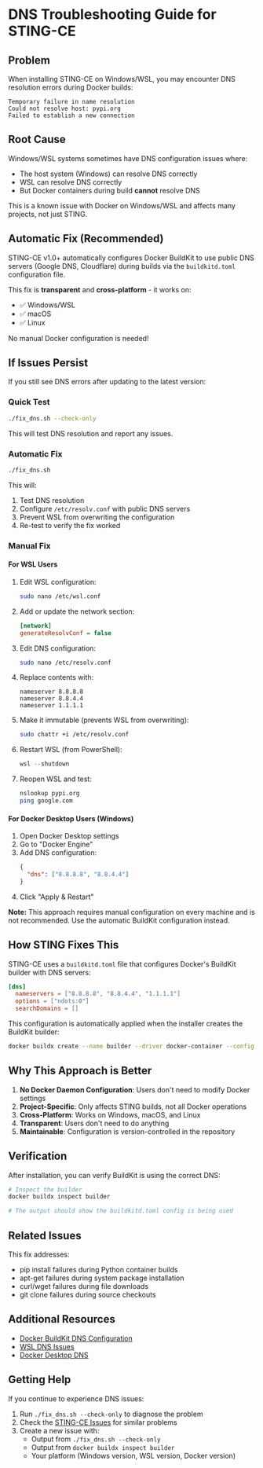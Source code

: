 # DNS Troubleshooting Guide for STING-CE

## Problem

When installing STING-CE on Windows/WSL, you may encounter DNS resolution errors during Docker builds:

```
Temporary failure in name resolution
Could not resolve host: pypi.org
Failed to establish a new connection
```

## Root Cause

Windows/WSL systems sometimes have DNS configuration issues where:
- The host system (Windows) can resolve DNS correctly
- WSL can resolve DNS correctly
- But Docker containers during build **cannot** resolve DNS

This is a known issue with Docker on Windows/WSL and affects many projects, not just STING.

## Automatic Fix (Recommended)

STING-CE v1.0+ automatically configures Docker BuildKit to use public DNS servers (Google DNS, Cloudflare) during builds via the `buildkitd.toml` configuration file.

This fix is **transparent** and **cross-platform** - it works on:
- ✅ Windows/WSL
- ✅ macOS  
- ✅ Linux

No manual Docker configuration is needed!

## If Issues Persist

If you still see DNS errors after updating to the latest version:

### Quick Test

```bash
./fix_dns.sh --check-only
```

This will test DNS resolution and report any issues.

### Automatic Fix

```bash
./fix_dns.sh
```

This will:
1. Test DNS resolution
2. Configure `/etc/resolv.conf` with public DNS servers
3. Prevent WSL from overwriting the configuration
4. Re-test to verify the fix worked

### Manual Fix

#### For WSL Users

1. Edit WSL configuration:
   ```bash
   sudo nano /etc/wsl.conf
   ```

2. Add or update the network section:
   ```ini
   [network]
   generateResolvConf = false
   ```

3. Edit DNS configuration:
   ```bash
   sudo nano /etc/resolv.conf
   ```

4. Replace contents with:
   ```
   nameserver 8.8.8.8
   nameserver 8.8.4.4
   nameserver 1.1.1.1
   ```

5. Make it immutable (prevents WSL from overwriting):
   ```bash
   sudo chattr +i /etc/resolv.conf
   ```

6. Restart WSL (from PowerShell):
   ```powershell
   wsl --shutdown
   ```

7. Reopen WSL and test:
   ```bash
   nslookup pypi.org
   ping google.com
   ```

#### For Docker Desktop Users (Windows)

1. Open Docker Desktop settings
2. Go to "Docker Engine"
3. Add DNS configuration:
   ```json
   {
     "dns": ["8.8.8.8", "8.8.4.4"]
   }
   ```
4. Click "Apply & Restart"

**Note:** This approach requires manual configuration on every machine and is not recommended. Use the automatic BuildKit configuration instead.

## How STING Fixes This

STING-CE uses a `buildkitd.toml` file that configures Docker's BuildKit builder with DNS servers:

```toml
[dns]
  nameservers = ["8.8.8.8", "8.8.4.4", "1.1.1.1"]
  options = ["ndots:0"]
  searchDomains = []
```

This configuration is automatically applied when the installer creates the BuildKit builder:

```bash
docker buildx create --name builder --driver docker-container --config buildkitd.toml --use
```

## Why This Approach is Better

1. **No Docker Daemon Configuration**: Users don't need to modify Docker settings
2. **Project-Specific**: Only affects STING builds, not all Docker operations
3. **Cross-Platform**: Works on Windows, macOS, and Linux
4. **Transparent**: Users don't need to do anything
5. **Maintainable**: Configuration is version-controlled in the repository

## Verification

After installation, you can verify BuildKit is using the correct DNS:

```bash
# Inspect the builder
docker buildx inspect builder

# The output should show the buildkitd.toml config is being used
```

## Related Issues

This fix addresses:
- pip install failures during Python container builds
- apt-get failures during system package installation  
- curl/wget failures during file downloads
- git clone failures during source checkouts

## Additional Resources

- [Docker BuildKit DNS Configuration](https://github.com/moby/buildkit/blob/master/docs/buildkitd.toml.md)
- [WSL DNS Issues](https://github.com/microsoft/WSL/issues/5256)
- [Docker Desktop DNS](https://docs.docker.com/desktop/networking/#dns-resolution)

## Getting Help

If you continue to experience DNS issues:

1. Run `./fix_dns.sh --check-only` to diagnose the problem
2. Check the [STING-CE Issues](https://github.com/AlphaBytez/STING-CE-Public/issues) for similar problems
3. Create a new issue with:
   - Output from `./fix_dns.sh --check-only`
   - Output from `docker buildx inspect builder`
   - Your platform (Windows version, WSL version, Docker version)
